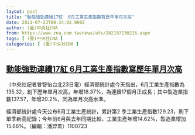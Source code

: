 ```yaml
---
layout: post
title: "動能強勁連續17紅  6月工業生產指數寫歷年單月次高"
date: 2021-07-23T08:34:02.000Z
author: (臺)中央社CNA
from: https://www.cna.com.tw/news/afe/202107230216.aspx
tags: [ (臺)中央社CNA ]
categories: [ (臺)中央社CNA ]
---
```

<!--1627029242000-->
[動能強勁連續17紅  6月工業生產指數寫歷年單月次高](https://www.cna.com.tw/news/afe/202107230216.aspx)
------

<div>
<div></div><div class="paragraph"><p>（中央社記者曾智怡台北23日電）經濟部統計處今天指出，6月工業生產指數為135.32，創下歷年單月次高，年增18.37%，為連續17個月正成長；其中製造業指數137.57，年增20.2%，同為單月次高水準。</p><p>經濟部統計處今天公布6月工業生產統計，累計第2 季工業生產指數129.23，刷下單季新高紀錄；今年前6月與去年同期比較，工業生產年增14.62%，製造業增加15.66%。（編輯：潘羿菁）1100723</p></div>
</div>
